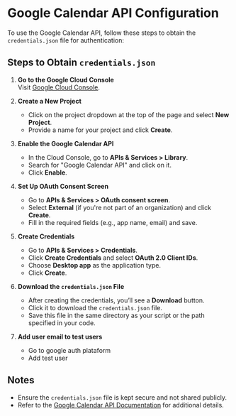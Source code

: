 # Google Calendar API Configuration

To use the Google Calendar API, follow these steps to obtain the `credentials.json` file for authentication:

## Steps to Obtain `credentials.json`

1. **Go to the Google Cloud Console**  
   Visit [Google Cloud Console](https://console.cloud.google.com/).

2. **Create a New Project**  
   - Click on the project dropdown at the top of the page and select **New Project**.
   - Provide a name for your project and click **Create**.

3. **Enable the Google Calendar API**  
   - In the Cloud Console, go to **APIs & Services > Library**.
   - Search for "Google Calendar API" and click on it.
   - Click **Enable**.

4. **Set Up OAuth Consent Screen**  
   - Go to **APIs & Services > OAuth consent screen**.
   - Select **External** (if you're not part of an organization) and click **Create**.
   - Fill in the required fields (e.g., app name, email) and save.

5. **Create Credentials**  
   - Go to **APIs & Services > Credentials**.
   - Click **Create Credentials** and select **OAuth 2.0 Client IDs**.
   - Choose **Desktop app** as the application type.
   - Click **Create**.

6. **Download the `credentials.json` File**  
   - After creating the credentials, you’ll see a **Download** button.
   - Click it to download the `credentials.json` file.
   - Save this file in the same directory as your script or the path specified in your code.

7. **Add user email to test users**
    - Go to google auth plataform
    - Add test user

## Notes

- Ensure the `credentials.json` file is kept secure and not shared publicly.
- Refer to the [Google Calendar API Documentation](https://developers.google.com/calendar) for additional details.
